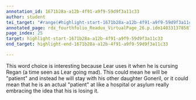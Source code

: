 ```yaml
---
annotation_id: 1671b28a-a12b-4f91-a9f9-59d9f3a11c33
author: student
tei_target: "#range(#highlight-start-1671b28a-a12b-4f91-a9f9-59d9f3a11c33, #highlight-end-1671b28a-a12b-4f91-a9f9-59d9f3a11c33)"
annotated_page: rdx_fourthfolio_Readux_VirtualPage_26.p.idm140331378587728
page_index: 25
target: highlight-start-1671b28a-a12b-4f91-a9f9-59d9f3a11c33
end_target: highlight-end-1671b28a-a12b-4f91-a9f9-59d9f3a11c33

---
```

This word choice is interesting because Lear uses it when he is cursing Regan (a time seen as Lear going mad). This could mean he will be "patient" and instead he will stay with his other daughter Goneril, or it could mean that he is an actual "patient" at like a hospital or asylum really embracing the idea that his is losing it.  
